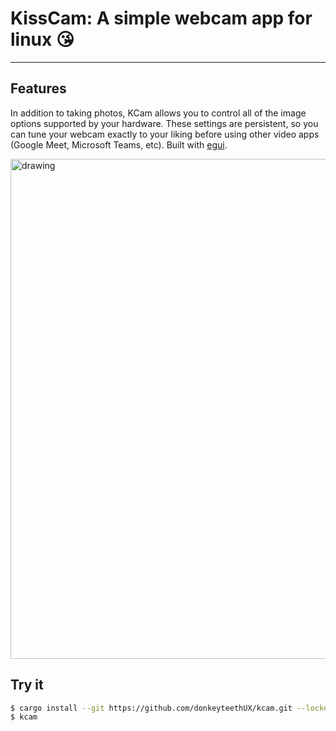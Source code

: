 # KissCam: A simple webcam app for linux :kissing_heart:
---
## Features
In addition to taking photos, KCam allows you to control all of the image options supported by your hardware. These settings are persistent, so you can tune your webcam exactly to your liking before using other video apps (Google Meet, Microsoft Teams, etc). Built with [egui](https://github.com/emilk/egui).

<img src="gui.png" alt="drawing" width="800"/>

## Try it
```bash
$ cargo install --git https://github.com/donkeyteethUX/kcam.git --locked
$ kcam
```
